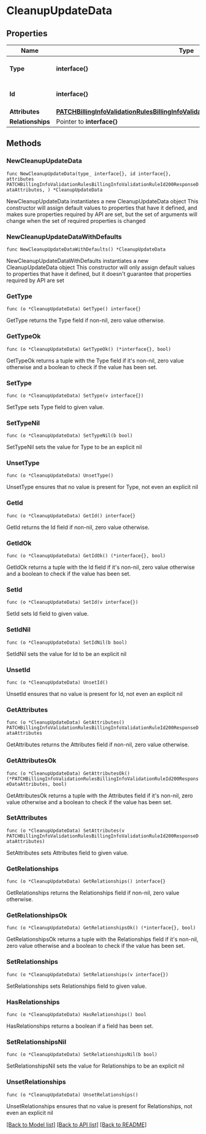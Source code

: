 # CleanupUpdateData

## Properties

Name | Type | Description | Notes
------------ | ------------- | ------------- | -------------
**Type** | **interface{}** | The resource&#39;s type | 
**Id** | **interface{}** | The resource&#39;s id | 
**Attributes** | [**PATCHBillingInfoValidationRulesBillingInfoValidationRuleId200ResponseDataAttributes**](PATCHBillingInfoValidationRulesBillingInfoValidationRuleId200ResponseDataAttributes.md) |  | 
**Relationships** | Pointer to **interface{}** |  | [optional] 

## Methods

### NewCleanupUpdateData

`func NewCleanupUpdateData(type_ interface{}, id interface{}, attributes PATCHBillingInfoValidationRulesBillingInfoValidationRuleId200ResponseDataAttributes, ) *CleanupUpdateData`

NewCleanupUpdateData instantiates a new CleanupUpdateData object
This constructor will assign default values to properties that have it defined,
and makes sure properties required by API are set, but the set of arguments
will change when the set of required properties is changed

### NewCleanupUpdateDataWithDefaults

`func NewCleanupUpdateDataWithDefaults() *CleanupUpdateData`

NewCleanupUpdateDataWithDefaults instantiates a new CleanupUpdateData object
This constructor will only assign default values to properties that have it defined,
but it doesn't guarantee that properties required by API are set

### GetType

`func (o *CleanupUpdateData) GetType() interface{}`

GetType returns the Type field if non-nil, zero value otherwise.

### GetTypeOk

`func (o *CleanupUpdateData) GetTypeOk() (*interface{}, bool)`

GetTypeOk returns a tuple with the Type field if it's non-nil, zero value otherwise
and a boolean to check if the value has been set.

### SetType

`func (o *CleanupUpdateData) SetType(v interface{})`

SetType sets Type field to given value.


### SetTypeNil

`func (o *CleanupUpdateData) SetTypeNil(b bool)`

 SetTypeNil sets the value for Type to be an explicit nil

### UnsetType
`func (o *CleanupUpdateData) UnsetType()`

UnsetType ensures that no value is present for Type, not even an explicit nil
### GetId

`func (o *CleanupUpdateData) GetId() interface{}`

GetId returns the Id field if non-nil, zero value otherwise.

### GetIdOk

`func (o *CleanupUpdateData) GetIdOk() (*interface{}, bool)`

GetIdOk returns a tuple with the Id field if it's non-nil, zero value otherwise
and a boolean to check if the value has been set.

### SetId

`func (o *CleanupUpdateData) SetId(v interface{})`

SetId sets Id field to given value.


### SetIdNil

`func (o *CleanupUpdateData) SetIdNil(b bool)`

 SetIdNil sets the value for Id to be an explicit nil

### UnsetId
`func (o *CleanupUpdateData) UnsetId()`

UnsetId ensures that no value is present for Id, not even an explicit nil
### GetAttributes

`func (o *CleanupUpdateData) GetAttributes() PATCHBillingInfoValidationRulesBillingInfoValidationRuleId200ResponseDataAttributes`

GetAttributes returns the Attributes field if non-nil, zero value otherwise.

### GetAttributesOk

`func (o *CleanupUpdateData) GetAttributesOk() (*PATCHBillingInfoValidationRulesBillingInfoValidationRuleId200ResponseDataAttributes, bool)`

GetAttributesOk returns a tuple with the Attributes field if it's non-nil, zero value otherwise
and a boolean to check if the value has been set.

### SetAttributes

`func (o *CleanupUpdateData) SetAttributes(v PATCHBillingInfoValidationRulesBillingInfoValidationRuleId200ResponseDataAttributes)`

SetAttributes sets Attributes field to given value.


### GetRelationships

`func (o *CleanupUpdateData) GetRelationships() interface{}`

GetRelationships returns the Relationships field if non-nil, zero value otherwise.

### GetRelationshipsOk

`func (o *CleanupUpdateData) GetRelationshipsOk() (*interface{}, bool)`

GetRelationshipsOk returns a tuple with the Relationships field if it's non-nil, zero value otherwise
and a boolean to check if the value has been set.

### SetRelationships

`func (o *CleanupUpdateData) SetRelationships(v interface{})`

SetRelationships sets Relationships field to given value.

### HasRelationships

`func (o *CleanupUpdateData) HasRelationships() bool`

HasRelationships returns a boolean if a field has been set.

### SetRelationshipsNil

`func (o *CleanupUpdateData) SetRelationshipsNil(b bool)`

 SetRelationshipsNil sets the value for Relationships to be an explicit nil

### UnsetRelationships
`func (o *CleanupUpdateData) UnsetRelationships()`

UnsetRelationships ensures that no value is present for Relationships, not even an explicit nil

[[Back to Model list]](../README.md#documentation-for-models) [[Back to API list]](../README.md#documentation-for-api-endpoints) [[Back to README]](../README.md)


